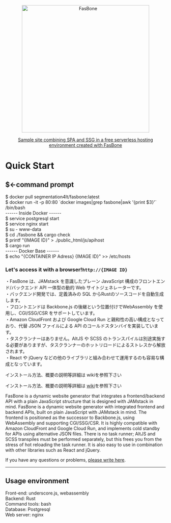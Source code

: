 <p align="center"><img src="https://d3fy1q62gxauop.cloudfront.net/media/images/bone-logo_2.png" width="400" alt="FasBone"></p>
<p align="center"><a href="https://d3fy1q62gxauop.cloudfront.net/">Sample site combining SPA and SSG in a free serverless hosting environment created with FasBone</a></p>

<h1>Quick Start</h1>
<h2>$←command prompt</h2>

$ docker pull segmentation4lt/fasbone:latest <br>
$ docker run -it -p 80:80 \`docker images|grep fasbone|awk '{print $3}'\`  /bin/bash<br>
------ Inside Docker ------<br>
$ service postgresql start<br>
$ service nginx start<br>
$ su - www-data<br>
$ cd ./fasbone && cargo check<br>
$ printf "{IMAGE ID}" > ./public_html/js/apihost<br>
$ cargo run<br>
------ Docker Base ------<br>
$ echo "{CONTAINER IP Adress} {IMAGE ID}" >> /etc/hosts<br>
<h3>Let's access it with a browser!<code>http://{IMAGE ID}</code></h3>

・FasBone は、JAMstack を意識したプレーン JavaScript 構成のフロントエンド/バックエンド API 一体型の動的 Web サイトジェネレーターです。<br>
・バックエンド開発では、定義済みの SQL からRustのソースコードを自動生成します。<br>
・フロントエンドは Backbone.js の後継という位置付けでWebAssembly を使用し、CGI/SSG/CSR をサポートしています。<br>
・Amazon CloudFront および Google Cloud Run と親和性の高い構成となっており、代替 JSON ファイルによる API のコールドスタンバイを実装しています。<br>
・タスクランナーはありません。AltJS や SCSS のトランスパイルは別途実施する必要がありますが、タスクランナーのホットリロードによるストレスから解放されます。<br>
・React や jQuery などの他のライブラリと組み合わせて運用するのも容易な構成となっています。<br>

インストール方法、概要の説明等詳細は wikiを参照下さい

<p>インストール方法、概要の説明等詳細は
<a href="https://github.com/segmentation4lt/fasbone/wiki/">wiki</a>を参照下さい</p>


FasBone is a dynamic website generator that integrates a frontend/backend API with a plain JavaScript structure that is designed with JAMstack in mind.
FasBone is a dynamic website generator with integrated frontend and backend APIs, built on plain JavaScript with JAMstack in mind.
The frontend is positioned as the successor to Backbone.js, using WebAssembly and supporting CGI/SSG/CSR.
It is highly compatible with Amazon CloudFront and Google Cloud Run, and implements cold standby for APIs using alternative JSON files.
There is no task runner; AltJS and SCSS transpiles must be performed separately, but this frees you from the stress of hot reloading the task runner.
It is also easy to use in combination with other libraries such as React and jQuery.

<p>If you have any questions or problems, <a href="https://github.com/segmentation4lt/fasbone/issues">please write here</a>.</p>

<hr>
<h2>Usage environment</h2>
Front-end: underscore.js, webassembly<br>
Backend: Rust<br>
Command tools: bash<br>
Database: Postgresql<br>
Web server: nginx<br>

